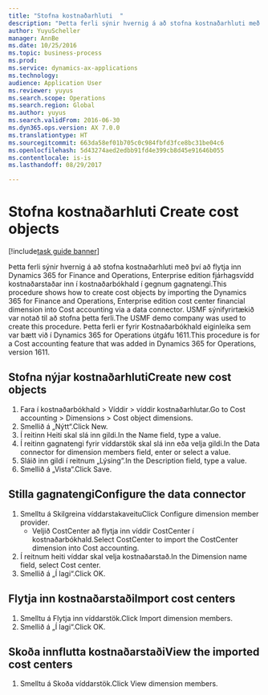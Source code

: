 ```yaml
--- 
title: "Stofna kostnaðarhluti  "
description: "Þetta ferli sýnir hvernig á að stofna kostnaðarhluti með því að flytja inn Dynamics 365 for Finance and Operations, Enterprise edition fjárhagsvídd kostnaðarstaðar inn í kostnaðarbókhald í gegnum gagnatengi."
author: YuyuScheller
manager: AnnBe
ms.date: 10/25/2016
ms.topic: business-process
ms.prod: 
ms.service: dynamics-ax-applications
ms.technology: 
audience: Application User
ms.reviewer: yuyus
ms.search.scope: Operations
ms.search.region: Global
ms.author: yuyus
ms.search.validFrom: 2016-06-30
ms.dyn365.ops.version: AX 7.0.0
ms.translationtype: HT
ms.sourcegitcommit: 663da58ef01b705c0c984fbfd3fce8bc31be04c6
ms.openlocfilehash: 5d43274aed2edbb91fd4e399cb8d45e91646b055
ms.contentlocale: is-is
ms.lasthandoff: 08/29/2017

---
```

# <a name="create-cost-objects"></a><span data-ttu-id="7b0d3-103">Stofna kostnaðarhluti  </span><span class="sxs-lookup"><span data-stu-id="7b0d3-103">Create cost objects</span></span> 

[!include[task guide banner](../../includes/task-guide-banner.md)]

<span data-ttu-id="7b0d3-104">Þetta ferli sýnir hvernig á að stofna kostnaðarhluti með því að flytja inn Dynamics 365 for Finance and Operations, Enterprise edition fjárhagsvídd kostnaðarstaðar inn í kostnaðarbókhald í gegnum gagnatengi.</span><span class="sxs-lookup"><span data-stu-id="7b0d3-104">This procedure shows how to create cost objects by importing the Dynamics 365 for Finance and Operations, Enterprise edition cost center financial dimension into Cost accounting via a data connector.</span></span> <span data-ttu-id="7b0d3-105">USMF sýnifyrirtækið var notað til að stofna þetta ferli.</span><span class="sxs-lookup"><span data-stu-id="7b0d3-105">The USMF demo company was used to create this procedure.</span></span> <span data-ttu-id="7b0d3-106">Þetta ferli er fyrir Kostnaðarbókhald eiginleika sem var bætt við í Dynamics 365 for Operations útgáfu 1611.</span><span class="sxs-lookup"><span data-stu-id="7b0d3-106">This procedure is for a Cost accounting feature that was added in Dynamics 365 for Operations, version 1611.</span></span>


## <a name="create-new-cost-objects"></a><span data-ttu-id="7b0d3-107">Stofna nýjar kostnaðarhluti</span><span class="sxs-lookup"><span data-stu-id="7b0d3-107">Create new cost objects</span></span>
1. <span data-ttu-id="7b0d3-108">Fara í kostnaðarbókhald > Víddir > víddir kostnaðarhlutar.</span><span class="sxs-lookup"><span data-stu-id="7b0d3-108">Go to Cost accounting > Dimensions > Cost object dimensions.</span></span>
2. <span data-ttu-id="7b0d3-109">Smellið á „Nýtt“.</span><span class="sxs-lookup"><span data-stu-id="7b0d3-109">Click New.</span></span>
3. <span data-ttu-id="7b0d3-110">Í reitinn Heiti skal slá inn gildi.</span><span class="sxs-lookup"><span data-stu-id="7b0d3-110">In the Name field, type a value.</span></span>
4. <span data-ttu-id="7b0d3-111">Í reitinn gagnatengi fyrir víddarstök skal slá inn eða velja gildi.</span><span class="sxs-lookup"><span data-stu-id="7b0d3-111">In the Data connector for dimension members field, enter or select a value.</span></span>
5. <span data-ttu-id="7b0d3-112">Sláið inn gildi í reitnum „Lýsing“.</span><span class="sxs-lookup"><span data-stu-id="7b0d3-112">In the Description field, type a value.</span></span>
6. <span data-ttu-id="7b0d3-113">Smellið á „Vista“.</span><span class="sxs-lookup"><span data-stu-id="7b0d3-113">Click Save.</span></span>

## <a name="configure-the-data-connector"></a><span data-ttu-id="7b0d3-114">Stilla gagnatengi</span><span class="sxs-lookup"><span data-stu-id="7b0d3-114">Configure the data connector</span></span>
1. <span data-ttu-id="7b0d3-115">Smelltu á Skilgreina víddarstakaveitu</span><span class="sxs-lookup"><span data-stu-id="7b0d3-115">Click Configure dimension member provider.</span></span>
    * <span data-ttu-id="7b0d3-116">Veljið CostCenter að flytja inn víddir CostCenter í kostnaðarbókhald.</span><span class="sxs-lookup"><span data-stu-id="7b0d3-116">Select CostCenter to import the CostCenter dimension into Cost accounting.</span></span>  
2. <span data-ttu-id="7b0d3-117">Í reitnum heiti víddar skal velja kostnaðarstað.</span><span class="sxs-lookup"><span data-stu-id="7b0d3-117">In the Dimension name field, select Cost center.</span></span>
3. <span data-ttu-id="7b0d3-118">Smellið á „Í lagi“.</span><span class="sxs-lookup"><span data-stu-id="7b0d3-118">Click OK.</span></span>

## <a name="import-cost-centers"></a><span data-ttu-id="7b0d3-119">Flytja inn kostnaðarstaði</span><span class="sxs-lookup"><span data-stu-id="7b0d3-119">Import cost centers</span></span>
1. <span data-ttu-id="7b0d3-120">Smelltu á Flytja inn víddarstök.</span><span class="sxs-lookup"><span data-stu-id="7b0d3-120">Click Import dimension members.</span></span>
2. <span data-ttu-id="7b0d3-121">Smellið á „Í lagi“.</span><span class="sxs-lookup"><span data-stu-id="7b0d3-121">Click OK.</span></span>

## <a name="view-the-imported-cost-centers"></a><span data-ttu-id="7b0d3-122">Skoða innflutta kostnaðarstaði</span><span class="sxs-lookup"><span data-stu-id="7b0d3-122">View the imported cost centers</span></span>
1. <span data-ttu-id="7b0d3-123">Smelltu á Skoða víddarstök.</span><span class="sxs-lookup"><span data-stu-id="7b0d3-123">Click View dimension members.</span></span>


